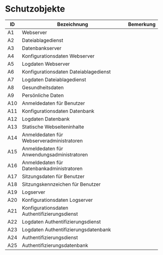 # Schutzobjekte

| ID  | Bezeichnung                                  | Bemerkung |
|-----|----------------------------------------------| --------- |
| A1  | Webserver                                    |           |
| A2  | Dateiablagedienst                            |           |
| A3  | Datenbankserver                              |           |
| A4  | Konfigurationsdaten Webserver                |           |
| A5  | Logdaten Webserver                           |           |
| A6  | Konfigurationsdaten Dateiablagedienst        |           |
| A7  | Logdaten Dateiablagedienst                   |           |
| A8  | Gesundheitsdaten                             |           |
| A9  | Persönliche Daten                            |           |
| A10 | Anmeldedaten für Benutzer                    |           |
| A11 | Konfigurationsdaten Datenbank                |           |
| A12 | Logdaten Datenbank                           |           |
| A13 | Statische Webseiteninhalte                   |           |
| A14 | Anmeldedaten für Webserveradministratoren    |           |
| A15 | Anmeldedaten für Anwendungsadministratoren   |           |
| A16 | Anmeldedaten für Datenbankadministratoren    |           |
| A17 | Sitzungsdaten für Benutzer                   |           |
| A18 | Sitzungskennzeichen für Benutzer             |           |
| A19 | Logserver                                    |           |
| A20 | Konfigurationsdaten Logserver                |           |
| A21 | Konfigurationsdaten Authentifizierungsdienst |
| A22 | Logdaten Authentifizierungsdienst            |
| A23 | Logdaten Authentifizierungsdatenbank         |
| A24 | Authentifizierungsdienst                     |
| A25 | Authentifizierungsdatenbank                  |